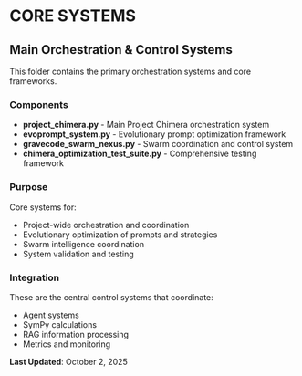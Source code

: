 # CORE SYSTEMS
## Main Orchestration & Control Systems

This folder contains the primary orchestration systems and core frameworks.

### Components

- **project_chimera.py** - Main Project Chimera orchestration system
- **evoprompt_system.py** - Evolutionary prompt optimization framework  
- **gravecode_swarm_nexus.py** - Swarm coordination and control system
- **chimera_optimization_test_suite.py** - Comprehensive testing framework

### Purpose

Core systems for:
- Project-wide orchestration and coordination
- Evolutionary optimization of prompts and strategies
- Swarm intelligence coordination
- System validation and testing

### Integration

These are the central control systems that coordinate:
- Agent systems
- SymPy calculations  
- RAG information processing
- Metrics and monitoring

**Last Updated**: October 2, 2025